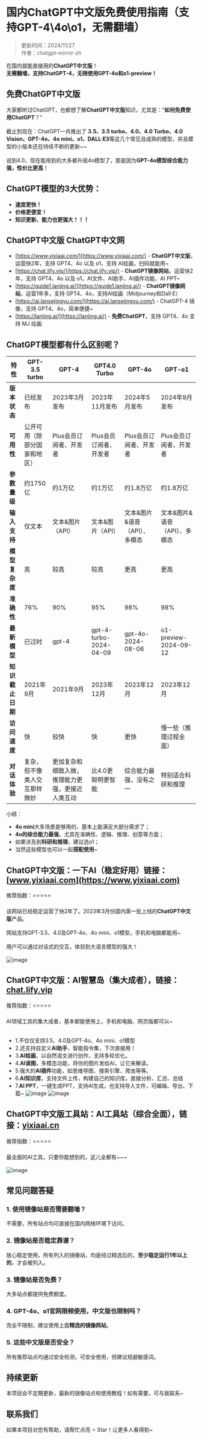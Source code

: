# 国内ChatGPT中文版免费使用指南（支持GPT-4\4o\o1，无需翻墙）

> 更新时间：2024/11/27 <br />
> 作者：chatgpt-mirror-zh 

在国内就能直接用的**ChatGPT中文版**！ 
<br />
**无需翻墙，支持ChatGPT-4，无限使用GPT-4o和o1-preview！** <br /> 

## 免费ChatGPT中文版

大家都听过ChatGPT，也都想了解**ChatGPT中文版**知识，尤其是：“**如何免费使用ChatGPT**？”  <br />
<br />
截止到现在：ChatGPT一共推出了 **3.5、3.5 turbo、4.0、4.0 Turbo、4.0 Vision、GPT-4o、4o mini、o1、DALL·E3**等这几个常见且成熟的模型，并且模型的小版本还在持续不断的更新~~ <br />
<br />
说到4.0，现在能用到的大多都升级4o模型了，那是因为**GPT-4o模型综合能力强，性价比更高**！ <br />

## ChatGPT模型的3大优势：
- **速度更快！**
- **价格更便宜！**
- **知识更新、能力也更强大！！！** 

## ChatGPT中文版 ChatGPT中文网

- [https://www.yixiaai.com/](https://www.yixiaai.com/) - **ChatGPT中文版**，运营快2年，支持 GPT4、4o 以及 o1，支持 AI绘画，扫码就能用~
- [https://chat.lify.vip/](https://chat.lify.vip/) - **ChatGPT镜像网站**，运营快2年，支持 GPT4、4o 以及 o1，AI文件、AI助手、AI插件功能、AI PPT~
- [https://guide1.lanjing.ai/](https://guide1.lanjing.ai/) - **ChatGPT镜像网站**，运营1年多，支持 GPT4、4o，支持AI绘画（Midjourney和Dall·E）
- [https://ai.lansejingyu.com/](https://ai.lansejingyu.com/) - ChatGPT-4 镜像，支持 GPT4、4o，简单便捷~
- [https://lanjing.ai/](https://lanjing.ai/) - **免费ChatGPT**，支持 GPT4、4o 支持 MJ 绘画

## ChatGPT模型都有什么区别呢？

| 特性 | GPT-3.5 turbo | GPT-4 | GPT4.0 Turbo | GPT-4o | GPT-o1 |
| -------- | -------- | -------- | -------- | -------- | -------- |
| **版本状态** | 已经发布 | 2023年3月发布 | 2023年11月发布 | 2024年5月发布 | 2024年9月发布 |
| **可用性** | 公开可用（除部分国家和地区） | Plus会员订阅者、开发者 | Plus会员订阅者、开发者 | Plus会员订阅者、开发者 | Plus会员订阅者、开发者 |
| **参数量级** | 约1750亿 | 约1万亿 | 约1万亿 | 约1.8万亿 | 约1.8万亿 |
| **输入支持** | 仅文本 | 文本&图片（API） | 文本&图片（API） | 文本&图片&语音（API）、多模态 | 文本&图片&语音（API）、多模态 |
| **模型复杂度** | 高 | 较高 | 较高 | 更高 | 更高 |
| **准确性** | 76% | 90% | 95% | 98% | 98% |
| **最新模型** | 已过时 | gpt-4 | gpt-4-turbo-2024-04-09 | gpt-4o-2024-08-06 | o1-preview-2024-09-12 |
| **知识截止日期** | 2021年9月 | 2021年9月 | 2023年12月 | 2023年12月 | 2023年12月 |
| **访问速度** | 快 | 较快 | 快 | 更快 | 慢一些（推理过程全面） | 
| **对话体验** | 复杂，但不像类人交互那样微妙 | 更加复杂和细致入微，推理能力更强，更接近人类互动 | 比4.0更聪明更智能 | 综合能力最强，没有之一 | 特别适合科研和推理 | 

小结：
- **4o mini**大多场景是够用的，基本上能满足大部分需求了；
- **4o的综合能力最强**，尤其在准确性、逻辑、推理、创意等方面；
- 如果涉及到**科研和推理**，建议选o1；
- 当然这些模型也可以一起**搭配使用**~

## ChatGPT中文版：一下AI（稳定好用）链接：[www.yixiaai.com](https://www.yixiaai.com)

推荐指数：⭐⭐⭐⭐⭐ <br />
<br />
该网站已经稳定运营了快2年了。2023年3月份国内第一批上线的**ChatGPT中文版**产品。 <br />
<br />
网站支持GPT-3.5、4.0及GPT-4o、4o mini、o1模型，手机和电脑都能用~ <br />
<br />
用户可以通过对话式的交互，体验到大语言模型的强大！<br />
<br />
![image](https://github.com/user-attachments/assets/e5f6c9f3-a5d7-4708-81e4-45c10f2818c7)

## ChatGPT中文版：AI智慧岛（集大成者），链接：[chat.lify.vip](https://chat.lify.vip)

推荐指数：⭐⭐⭐⭐⭐ <br />
<br />
AI领域工具的集大成者，基本都能使用上，手机和电脑、网页版都可以~ <br />
<br />
- 1.不仅仅支持3.5、4.0及GPT-4o、4o mini、o1模型
- 2.还支持自定义**AI助手**，智能指令集，下次直接用！
- 3.**AI绘画**，以自然语文进行创作，支持多轮优化。
- 4.**AI读图**，多模态功能，将你的图片发给AI，让它来解读。
- 5.强大的**AI插件**功能，如思维导图、搜索引擎、爬虫等等。
- 6.**AI知识库**，支持文件上传，构建自己的知识库，直接分析、汇总、总结
- 7.**AI PPT**，一键生成PPT，支持AI生成，也支持导入文件，可编辑、导出、下载~
![image](https://github.com/user-attachments/assets/83dce283-e4f7-476b-8bfc-7e1276a48802)
![image](https://github.com/user-attachments/assets/d161cbfa-8342-4b6f-8b04-cd9b398fe809)

## ChatGPT中文版工具站：AI工具站（综合全面），链接：[yixiaai.cn](https://yixiaai.cn)

推荐指数：⭐⭐⭐⭐⭐<br />
<br />
最全面的AI工具，只要你能想到的，这儿全都有~~~<br />
<br />
![image](https://github.com/user-attachments/assets/4149f08a-4e49-4040-a8d7-6285bca3a8ad)


## 常见问题答疑
### 1. 使用镜像站是否需要翻墙？
不需要，所有站点均可直接在国内网络环境下访问。
  
### 2. 镜像站是否稳定靠谱？
放心稳定使用，所有列入的镜像站，均是经过精选后的，**至少稳定运行1年以上的**，才会被列入。

### 3. 镜像站是否免费？
大多站点都提供免费额度。

### 4. GPT-4o、o1官网限频使用，中文版也限制吗？
完全不限制，建议使用上面**精选的镜像网站**。

### 5. 这些中文版是否安全？
所有推荐站点均通过安全检测，可安全使用，但建议规避敏感词。

## 持续更新
本项目会不定期更新，最新的镜像站点和使用教程！如有需要，可与我联系~

## 联系我们
如果本项目对您有帮助，请帮忙点亮 ⭐ Star！让更多人看得到~
